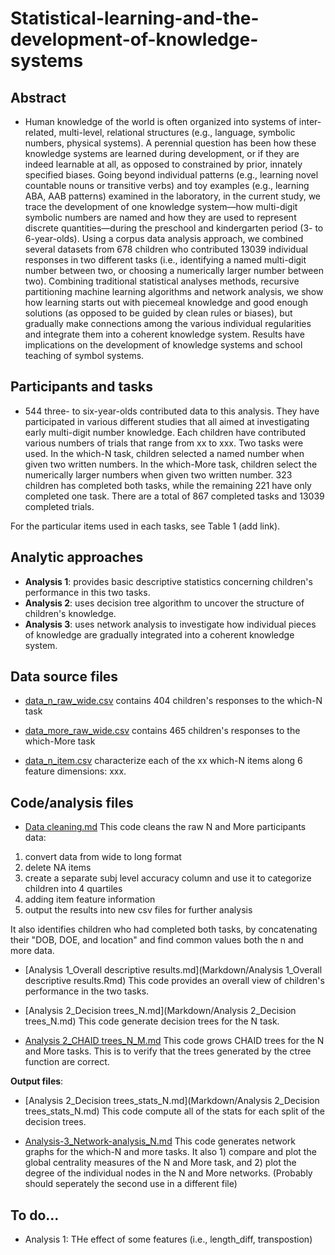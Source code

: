 # Statistical-learning-and-the-development-of-knowledge-systems

## Abstract
- Human knowledge of the world is often organized into systems of inter-related, multi-level, relational structures (e.g., language, symbolic numbers, physical systems). A perennial question has been how these knowledge systems are learned during development, or if they are indeed learnable at all, as opposed to constrained by prior, innately specified biases. Going beyond individual patterns (e.g., learning novel countable nouns or transitive verbs) and toy examples (e.g., learning ABA, AAB patterns) examined in the laboratory, in the current study, we trace the development of one knowledge system—how multi-digit symbolic numbers are named and how they are used to represent discrete quantities—during the preschool and kindergarten period (3- to 6-year-olds). Using a corpus data analysis approach, we combined several datasets from 678 children who contributed 13039 individual responses in two different tasks (i.e., identifying a named multi-digit number between two, or choosing a numerically larger number between two). Combining traditional statistical analyses methods, recursive partitioning machine learning algorithms and network analysis, we show how learning starts out with piecemeal knowledge and good enough solutions (as opposed to be guided by clean rules or biases), but gradually make connections among the various individual regularities and integrate them into a coherent knowledge system. Results have implications on the development of knowledge systems and school teaching of symbol systems.

## Participants and tasks
- 544 three- to six-year-olds contributed data to this analysis. They have participated in various different studies that all aimed at investigating early multi-digit number knowledge. Each children have contributed various numbers of trials that range from xx to xxx. Two tasks were used. In the which-N task, children selected a named number when given two written numbers. In the which-More task, children select the numerically larger numbers when given two written number. 323 children has completed both tasks, while the remaining 221 have only completed one task. There are a total of 867 completed tasks and 13039 completed trials. 

For the particular items used in each tasks, see Table 1 (add link). 

## Analytic approaches
- **Analysis 1**: provides basic descriptive statistics concerning children's performance in this two tasks.
- **Analysis 2**: uses decision tree algorithm to uncover the structure of children's knowledge.
- **Analysis 3**: uses network analysis to investigate how individual pieces of knowledge are gradually integrated into a coherent knowledge system. 

## Data source files
- [data_n_raw_wide.csv](Data/data_n_raw_wide.csv) contains 404 children's responses to the which-N task
- [data_more_raw_wide.csv](Data/data_more_raw_wide.csv) contains 465 children's responses to the which-More task

- [data_n_item.csv](Data/data_n_item.csv) characterize each of the xx which-N items along 6 feature dimensions: xxx. 

## Code/analysis files
- [Data cleaning.md](Markdown/Data-cleaning.md) This code cleans the raw N and More participants data:

1. convert data from wide to long format
2. delete NA items
3. create a separate subj level accuracy column and use it to categorize children into 4 quartiles
4. adding item feature information
5. output the results into new csv files for further analysis 

It also identifies children who had completed both tasks, by concatenating their "DOB, DOE, and location" and find common values both the n and more data.

- [Analysis 1_Overall descriptive results.md](Markdown/Analysis 1_Overall descriptive results.Rmd) 
This code provides an overall view of children's performance in the two tasks. 

- [Analysis 2_Decision trees_N.md](Markdown/Analysis 2_Decision trees_N.md)
This code generate decision trees for the N task.

- [Analysis 2_CHAID trees_N_M.md](Markdown/Data-cleaning.md) This code grows CHAID trees for the N and More tasks. This is to verify that the trees generated by the ctree function are correct.  

**Output files**: 

- [Analysis 2_Decision trees_stats_N.md](Markdown/Analysis 2_Decision trees_stats_N.md) This code compute all of the stats for each split of the decision trees.   

- [Analysis-3_Network-analysis_N.md](Markdown/Analysis-3_Network-analysis_N.md)
This code generates network graphs for the which-N and more tasks. It also 1) compare and plot the global centrality measures of the N and More task, and 2) plot the degree of the individual nodes in the N and More networks. (Probably should seperately the second use in a different file)

## To do...

* Analysis 1: THe effect of some features (i.e., length_diff, transpostion)